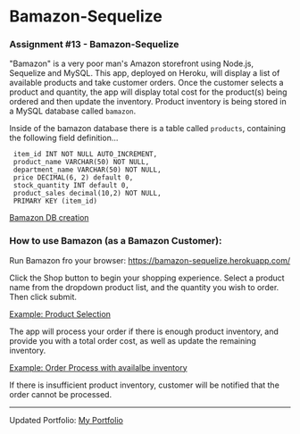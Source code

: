 # Bamazon-Sequelize
### Assignment #13 - Bamazon-Sequelize

"Bamazon" is a very poor man's Amazon storefront using Node.js, Sequelize and MySQL.  This app, deployed on Heroku, will display a list of available products and take customer orders.  Once the customer selects a product and quantity, the app will display total cost for the product(s) being ordered and then update the inventory. Product inventory is being stored in a MySQL database called `bamazon`.

Inside of the bamazon database there is a table called `products`, containing the following field definition...

     item_id INT NOT NULL AUTO_INCREMENT,
     product_name VARCHAR(50) NOT NULL,
     department_name VARCHAR(50) NOT NULL,
     price DECIMAL(6, 2) default 0,
     stock_quantity INT default 0,
     product_sales decimal(10,2) NOT NULL,
     PRIMARY KEY (item_id)

[Bamazon DB creation](Screen_caps/DBcreation.GIF)


### How to use Bamazon (as a Bamazon Customer):
Run Bamazon fro your browser:  https://bamazon-sequelize.herokuapp.com/

Click the Shop button to begin your shopping experience.  Select a product name from the dropdown product list, and the quantity you wish to order.  Then click submit.

   
   [Example: Product Selection](Screen_caps/select.GIF)


The app will process your order if there is enough product inventory, and provide you with a total order cost, as well as update the remaining inventory.
   
   [Example: Order Process with availalbe inventory](Screen_caps/addToCart.GIF)


 If there is insufficient product inventory, customer will be notified that the order cannot be processed.  
   
   <!-- [Example: Order Unable to Process. Insufficient inventory](Screen_caps/OutOfStock.GIF) -->

_______________________________________________________________________________________________________


Updated Portfolio:
 [My Portfolio](https://smiotti.github.io/Bootstrap-Portfolio/)

